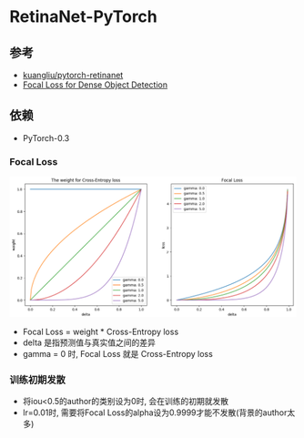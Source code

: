 # RetinaNet-PyTorch

## 参考
* [kuangliu/pytorch-retinanet](https://github.com/kuangliu/pytorch-retinanet)  
* [Focal Loss for Dense Object Detection](https://arxiv.org/abs/1708.02002)

## 依赖
* PyTorch-0.3

### Focal Loss
![focal_loss](./imgs/focal_loss.png)
* Focal Loss = weight * Cross-Entropy loss
* delta 是指预测值与真实值之间的差异
* gamma = 0 时, Focal Loss 就是 Cross-Entropy loss

### 训练初期发散
* 将iou<0.5的author的类别设为0时, 会在训练的初期就发散
* lr=0.01时, 需要将Focal Loss的alpha设为0.9999才能不发散(背景的author太多)
